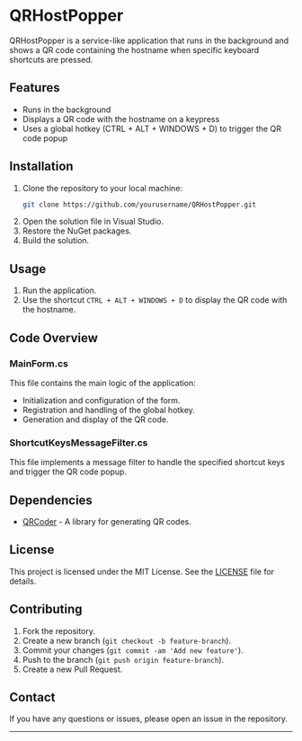 # QRHostPopper

QRHostPopper is a service-like application that runs in the background and shows a QR code containing the hostname when specific keyboard shortcuts are pressed.

## Features

- Runs in the background
- Displays a QR code with the hostname on a keypress
- Uses a global hotkey (CTRL + ALT + WINDOWS + D) to trigger the QR code popup

## Installation

1. Clone the repository to your local machine:
    ```sh
    git clone https://github.com/yourusername/QRHostPopper.git
    ```
2. Open the solution file in Visual Studio.
3. Restore the NuGet packages.
4. Build the solution.

## Usage

1. Run the application.
2. Use the shortcut `CTRL + ALT + WINDOWS + D` to display the QR code with the hostname.

## Code Overview

### MainForm.cs

This file contains the main logic of the application:
- Initialization and configuration of the form.
- Registration and handling of the global hotkey.
- Generation and display of the QR code.


### ShortcutKeysMessageFilter.cs

This file implements a message filter to handle the specified shortcut keys and trigger the QR code popup.

## Dependencies

- [QRCoder](https://github.com/codebude/QRCoder) - A library for generating QR codes.

## License

This project is licensed under the MIT License. See the [LICENSE](LICENSE) file for details.

## Contributing

1. Fork the repository.
2. Create a new branch (`git checkout -b feature-branch`).
3. Commit your changes (`git commit -am 'Add new feature'`).
4. Push to the branch (`git push origin feature-branch`).
5. Create a new Pull Request.

## Contact

If you have any questions or issues, please open an issue in the repository.

---

